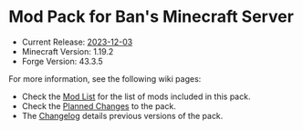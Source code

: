# Mod Pack for Ban's Minecraft Server

- Current Release: [2023-12-03]
- Minecraft Version: 1.19.2
- Forge Version: 43.3.5

For more information, see the following wiki pages:

- Check the [Mod List] for the list of mods included in this pack.
- Check the [Planned Changes] to the pack.
- The [Changelog] details previous versions of the pack.

[2023-12-03]: https://git.blakerain.com/bans-minecraft/modpack/releases/tag/2023-12-03
[Mod List]: https://git.blakerain.com/bans-minecraft/modpack/wiki/Mod-List
[Planned Changes]: https://git.blakerain.com/bans-minecraft/modpack/wiki/Planned-Changes
[Changelog]: https://git.blakerain.com/bans-minecraft/modpack/wiki/Changelog
